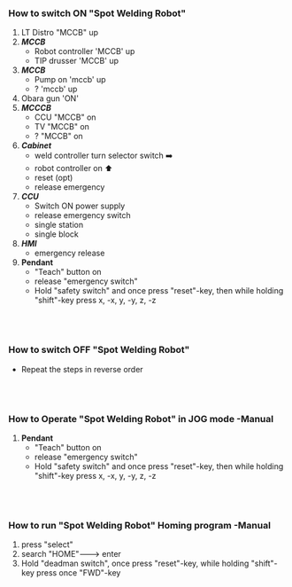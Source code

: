 ### How to switch ON "Spot Welding Robot"

1. LT Distro "MCCB" up
2. **_MCCB_**
   - Robot controller 'MCCB' up
   - TIP drusser 'MCCB' up
3. **_MCCB_**
   - Pump on 'mccb' up
   - ? 'mccb' up
4. Obara gun 'ON'
5. **_MCCCB_**
   - CCU "MCCB" on
   - TV "MCCB" on
   - ? "MCCB" on
6. **_Cabinet_**
   - weld controller turn selector switch ➡️
   - robot controller on ⬆️
   - reset (opt)
   - release emergency
7. **_CCU_**
   - Switch ON power supply
   - release emergency switch
   - single station
   - single block
8. **_HMI_**
   - emergency release
9. **Pendant**
   - "Teach" button on
   - release "emergency switch"
   - Hold "safety switch" and once press "reset"-key, then while holding "shift"-key press x, -x, y, -y, z, -z

<br>
<br>

### How to switch OFF "Spot Welding Robot"

- Repeat the steps in reverse order

<br>
<br>

### How to Operate "Spot Welding Robot" in JOG mode -Manual

1. **Pendant**
   - "Teach" button on
   - release "emergency switch"
   - Hold "safety switch" and once press "reset"-key, then while holding "shift"-key press x, -x, y, -y, z, -z

<br>
<br>

### How to run "Spot Welding Robot" Homing program -Manual

1. press "select"
2. search "HOME"---> enter
3. Hold "deadman switch", once press "reset"-key, while holding "shift"-key press once "FWD"-key
